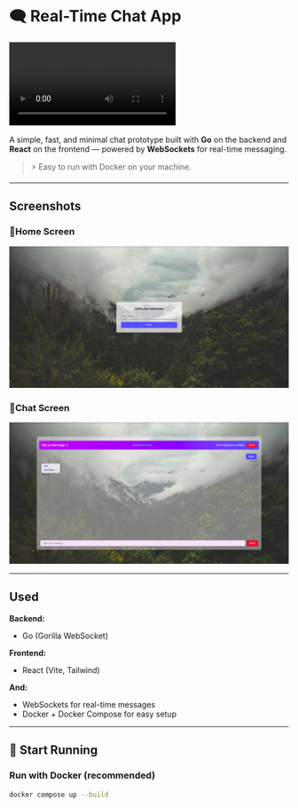 # 🗨️ Real-Time Chat App

![Demo](./demo/demo.webm)

A simple, fast, and minimal chat prototype built with **Go** on the backend and **React** on the frontend — powered by **WebSockets** for real-time messaging.

> ⚡ Easy to run with Docker on your machine.

---

##  Screenshots

### 🔹Home Screen

![Home Screen](./demo/home-screen.png)

### 🔹Chat Screen

![Chat Screen](./demo/chat-screen.png)

---

## Used

**Backend:**
- Go (Gorilla WebSocket)

**Frontend:**
- React (Vite, Tailwind)

**And:**
- WebSockets for real-time messages  
- Docker + Docker Compose for easy setup

---

## 🚀 Start Running

### Run with Docker (recommended)

```bash
docker compose up --build
